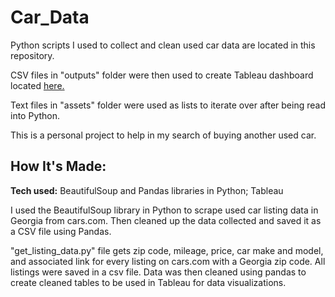 # Car_Data

Python scripts I used to collect and clean used car data are located in this repository.

CSV files in "outputs" folder were then used to create Tableau dashboard located <a href="https://public.tableau.com/app/profile/sethmerck/viz/GeorgiaUsedCarData/Dashboard1">here.</a>

Text files in "assets" folder were used as lists to iterate over after being read into Python.

This is a personal project to help in my search of buying another used car. 

## How It's Made: 

**Tech used:** BeautifulSoup and Pandas libraries in Python; Tableau

I used the BeautifulSoup library in Python to scrape used car listing data in Georgia from cars.com. Then cleaned up the data collected and saved it as a CSV file using Pandas.

"get_listing_data.py" file gets zip code, mileage, price, car make and model, and associated link for every listing on cars.com with a Georgia zip code. All listings were saved in a csv file. Data was then cleaned using pandas to create cleaned tables to be used in Tableau for data visualizations.
